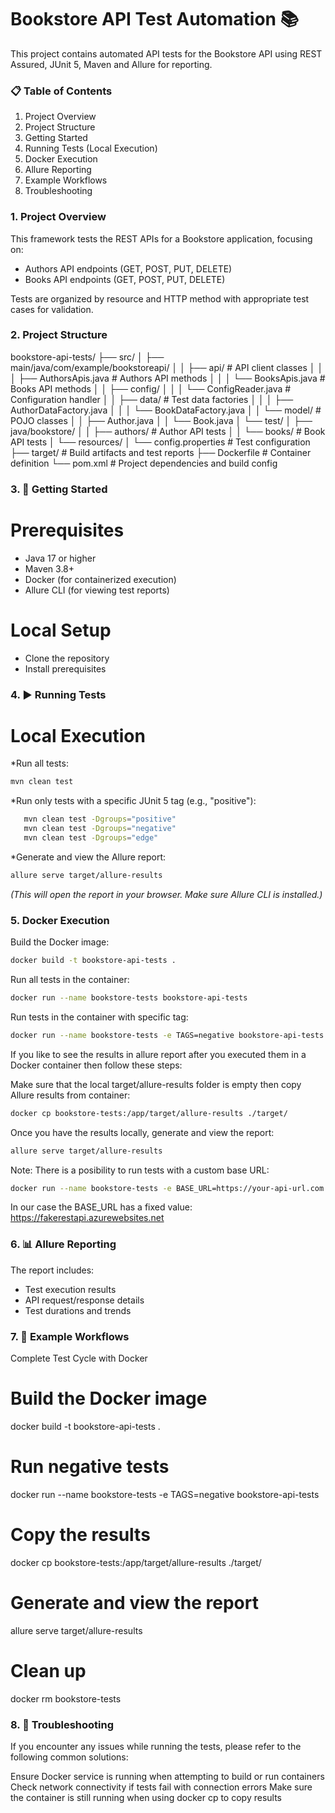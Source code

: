 # Bookstore API Test Automation 📚

This project contains automated API tests for the Bookstore API using REST Assured, JUnit 5, Maven and Allure for reporting.

### 📋 Table of Contents
1. Project Overview
2. Project Structure
3. Getting Started
4. Running Tests (Local Execution)
5. Docker Execution
6. Allure Reporting
7. Example Workflows
8. Troubleshooting

### 1. Project Overview
This framework tests the REST APIs for a Bookstore application, focusing on:

- Authors API endpoints (GET, POST, PUT, DELETE)
- Books API endpoints (GET, POST, PUT, DELETE)

Tests are organized by resource and HTTP method with appropriate test cases for validation.

### 2. Project Structure
bookstore-api-tests/
├── src/
│   ├── main/java/com/example/bookstoreapi/
│   │   ├── api/                    # API client classes
│   │   │   ├── AuthorsApis.java    # Authors API methods
│   │   │   └── BooksApis.java      # Books API methods
│   │   ├── config/
│   │   │   └── ConfigReader.java   # Configuration handler
│   │   ├── data/                   # Test data factories
│   │   │   ├── AuthorDataFactory.java
│   │   │   └── BookDataFactory.java
│   │   └── model/                  # POJO classes
│   │       ├── Author.java
│   │       └── Book.java
│   └── test/
│       ├── java/bookstore/
│       │   ├── authors/            # Author API tests
│       │   └── books/              # Book API tests
│       └── resources/
│           └── config.properties   # Test configuration
├── target/                         # Build artifacts and test reports
├── Dockerfile                      # Container definition
└── pom.xml                         # Project dependencies and build config


### 3. 🚀 Getting Started
# Prerequisites
- Java 17 or higher
- Maven 3.8+
- Docker (for containerized execution)
- Allure CLI (for viewing test reports)

# Local Setup
- Clone the repository
- Install prerequisites


### 4. ▶️ Running Tests 
# Local Execution

*Run all tests:
```sh
mvn clean test
```

*Run only tests with a specific JUnit 5 tag (e.g., "positive"):
```sh
   mvn clean test -Dgroups="positive"   
   mvn clean test -Dgroups="negative"   
   mvn clean test -Dgroups="edge"
   ```

*Generate and view the Allure report:
```sh
allure serve target/allure-results
```
*(This will open the report in your browser. Make sure Allure CLI is installed.)*


### 5. Docker Execution 

Build the Docker image:
```sh
docker build -t bookstore-api-tests .
```

Run all tests in the container:
```sh
docker run --name bookstore-tests bookstore-api-tests
```

Run tests in the container with specific tag:
```sh
docker run --name bookstore-tests -e TAGS=negative bookstore-api-tests
```

If you like to see the results in allure report after you executed them in a Docker container then follow these steps:

Make sure that the local target/allure-results folder is empty then copy Allure results from container:
```sh
docker cp bookstore-tests:/app/target/allure-results ./target/
```

Once you have the results locally, generate and view the report:
```sh
allure serve target/allure-results
```

Note: There is a posibility to run tests with a custom base URL: 
```sh
docker run --name bookstore-tests -e BASE_URL=https://your-api-url.com bookstore-api-tests
```
In our case the BASE_URL has a fixed value: https://fakerestapi.azurewebsites.net


### 6. 📊 Allure Reporting
The report includes:

- Test execution results
- API request/response details
- Test durations and trends


### 7. 📝 Example Workflows
Complete Test Cycle with Docker

# Build the Docker image
docker build -t bookstore-api-tests .

# Run negative tests
docker run --name bookstore-tests -e TAGS=negative bookstore-api-tests

# Copy the results
docker cp bookstore-tests:/app/target/allure-results ./target/

# Generate and view the report
allure serve target/allure-results

# Clean up
docker rm bookstore-tests


### 8. 🔧 Troubleshooting
If you encounter any issues while running the tests, please refer to the following common solutions:

Ensure Docker service is running when attempting to build or run containers
Check network connectivity if tests fail with connection errors
Make sure the container is still running when using docker cp to copy results



